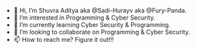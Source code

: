 - 👋 Hi, I’m Shuvra Aditya aka @Sadi-Hurayv aka @Fury-Panda.
- 👀 I’m interested in Programming & Cyber Security.
- 🌱 I’m currently learning Cyber Security & Programming.
- 💞️ I’m looking to collaborate on Programming & Cyber Security.
- 📫 How to reach me? Figure it out!!!

<!---
Sadi-Hurayv/Sadi-Hurayv is a ✨ special ✨ repository because its `README.md` (this file) appears on your GitHub profile.
You can click the Preview link to take a look at your changes.
--->
